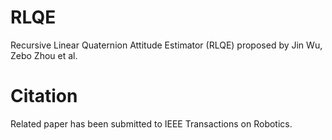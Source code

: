 # RLQE
Recursive Linear Quaternion Attitude Estimator (RLQE) proposed by Jin Wu, Zebo Zhou et al.
# Citation
Related paper has been submitted to IEEE Transactions on Robotics.
